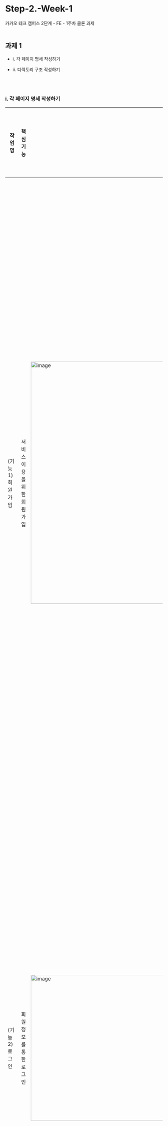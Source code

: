 # Step-2.-Week-1

카카오 테크 캠퍼스 2단계 - FE - 1주차 클론 과제
</br>
</br>

## **과제 1**

- i. 각 페이지 명세 작성하기

- ii. 디렉토리 구조 작성하기

  <br>
  </br>

### i. 각 페이지 명세 작성하기

| 작업명                                      | 핵심 기능                         | 프레임                                                                                                                         | 기능 상세설명                                                                                                                                                                                                                                                                                                        | 인터페이스 요구사항                                                                                                                                                                                                                         |
| ------------------------------------------- | --------------------------------- | ------------------------------------------------------------------------------------------------------------------------------ | -------------------------------------------------------------------------------------------------------------------------------------------------------------------------------------------------------------------------------------------------------------------------------------------------------------------- | ------------------------------------------------------------------------------------------------------------------------------------------------------------------------------------------------------------------------------------------- |
| (기능1)<br>회원가입                         | 서비스 이용을 위한 회원가입       | <img width="774" alt="image" src="https://github.com/monsta-zo/PNU-CSE/assets/83194164/4e1f870b-5b01-414f-a89f-7c491a306086">  | 1. 이름 입력<br/>2. 사용할 **이메일 주소** 입력(인증은 생략) <br> 2. 이메일 유효성 검사(영문+숫자@영문+숫자.영문+숫자) 및 에러 출력<br>3. **비밀번호** 입력 <br>4. 비밀번호 유효성 검사 (영문,숫자,특수문자 포함,8-20자,공백없음) 및 에러 출력<br/>5. 유효성 검사에 통과 한다면 HTTP Request Body에 담아 서버로 전송 | -**입력** : 이름, 이메일 비밀번호,비밀번호 확인 입력 후 '회원가입' 클릭<br> -**출력**: 로그인 페이지 <br/>-**에러시 출력**: 어떤 유효성 검사에 통과하지 못하는 지 입력창 하단에 출력<br/>-**비고**: 이름, 이메일, 비밀번호 한 페이지로 통합 |
| (기능2)<br>로그인                           | 회원정보를 통한 로그인            | <img width="466" alt="image" src="https://github.com/monsta-zo/PNU-CSE/assets/83194164/e30c2639-3fc7-4374-aff1-4632e23fe549">  | 1. **이메일/비밀번호 입력** 후 '로그인 버튼'을 클릭 시 HTTP Request Body에 담아 서버로 요청<br/>2. 비어있는 항목이나 정확하지 않은 항목에 대한 에러 메세지 출력                                                                                                                                                      | -입력: 로그인 페이지에서 이메일, 비밀번호 입력 후 로그인 버튼 클릭<br/>-**출력**: 메인 페이지(상단의 로그인 버튼이 회원 이름으로 대체)<br/>-**에러시 출력**: 입력창 하단에 에러메세지 출력                                                  |
| (기능3)<br/>메인 페이지 상단                | 로그인 상태에 따른 화면 상단 구성 | <img width="512" alt="image" src="https://github.com/monsta-zo/PNU-CSE/assets/83194164/df9afc24-5531-4dbc-9295-8cdc23fb7ebf">  | 1. 비로그인시 메인 페이지에는 **로그인 버튼 출력**<br/>2. 로그인 완료 후 로그인 버튼을 **사용자 이름으로 대체**<br/>3. 이름 클릭 시, 드롭다운 메뉴 출력                                                                                                                                                              | -**입력**: 로그인<br/>-**출력**: 로그인 버튼 메뉴 출력 가능한 이름으로 대체 및 이름 클릭 시 드롭다운 메뉴 출력                                                                                                                              |
| (기능4)<br>로그아웃                         | 로그아웃                          | <img width="438" alt="image" src="https://github.com/monsta-zo/PNU-CSE/assets/83194164/fc842c61-64e4-48cb-833d-b03cf718dacb">  | 1. '로그아웃' 버튼 클릭 시 **로그아웃**<br/>                                                                                                                                                                                                                                                                         | -**입력**: 이름 클릭 후, 로그아웃 버튼 클릭<br/>-**출력**: 메인 페이지<br/>                                                                                                                                                                 |
| (기능5)<br>전세 상품 목록 조회(메인 페이지) | 전체 상품 조회                    | <img width="919" alt="image" src="https://github.com/monsta-zo/PNU-CSE/assets/83194164/ce4afdb7-f309-4c25-9655-1396a8fc626e">  | 1. 주문이 가능한 **전체 상품 목록**을 서버로 부터 받아옴<br/>2. 상품 이미지, 상품명, 상품 가격 **출력**<br/>3. 상품에 마우스 hover시, 상품 이미지 확대                                                                                                                                                               | -**입력**: -<br/>-**출력**: 전체 상품 출력(상품 이미지, 상품명, 상품 가격)                                                                                                                                                                  |
| (기능6)<br>개별 상품 상세 조회              | 상품 상세 조회                    | <img width="1301" alt="image" src="https://github.com/monsta-zo/PNU-CSE/assets/83194164/8e38bf68-b30b-4c1c-85f7-65c9cd64f243"> | 1. 특정 상품 클릭 시, **상세 조회 페이지**로 이동<br/>2. 'id'를 통해 상품 식별, **상세 정보와 옵션 등**을 화면에 출력                                                                                                                                                                                                | -**입력**: 메인 페이지에서 특정 상품 클릭<br/>-**출력**: 상품 정보 출력                                                                                                                                                                     |
| (기능7)<br>상품 옵션 선택                   | 상품 옵션 선택                    | <img width="361" alt="image" src="https://github.com/monsta-zo/PNU-CSE/assets/83194164/5f82762f-be89-4e86-92a7-28f566ef3b19">  | 1. **상품 옵션** 선택<br/>2. 한번 선택된 옵션은 다시 선택x (뒤의 수량을 통해 다룰 예정)<br/>3. 여러 옵션 선택 가능<br/>4. **총 금액 출력**                                                                                                                                                                           | -**입력**: 상품 옵션 리스트에서 옵션 선택<br/>-**출력**: 옵션창이 닫히고, 선택한 옵션 박스 하단에 출력                                                                                                                                      |
| (기능8)<br>상품 옵션 확인                   | 상품 옵션 수정 및 확인            | <img width="348" alt="image" src="https://github.com/monsta-zo/PNU-CSE/assets/83194164/d9a27d88-119c-4747-ae4e-86e6952abffa">  | 1. 선택한 모든 옵션 확인<br/>2. **수량 선택** 가능<br/>3. **삭제** 가능<br/>4. **총 금액 출력**                                                                                                                                                                                                                      | -**입력**: -/+ 버튼을 통해 수량 조절, x 버튼을 통해 삭제<br/>-**출력**: 총 금액 출력                                                                                                                                                        |
| (기능9)<br>장바구니 담기                    | 장바구니 담기                     | <img width="587" alt="image" src="https://github.com/monsta-zo/PNU-CSE/assets/83194164/92aac0e1-28db-4bb8-ac99-0d50ff70516a">  | 1. 옵션 선택 후, '**장바구니 버튼**' 클릭<br/>2. 해당 상품들이 HTTP Request Body에 담겨 서버로 전달<br/>3. 해당 회원의 **장바구니에 저장**                                                                                                                                                                           | -**입력**: 장바구니 버튼 클릭<br/>-**출력**: 장바구니에 담겼다는 메세지 출력(토스트, 팝업)                                                                                                                                                  |
| (기능10)<br>장바구니 확인                   | 장바구니 확인                     | <img width="874" alt="image" src="https://github.com/monsta-zo/PNU-CSE/assets/83194164/89b50dbd-ae1f-4b75-a5ba-ce2bfb108801">  | 1. 서버로부터 해당 회원의 장바구니 받아와서 **장바구니에 담긴 상품 데이터** 출력<br/>2. 상품 삭제, 옵션 변경 가능<br/>3. 선택한 상품에 따라서 **총 금액, 건수 출력**                                                                                                                                                 | -**입력**: 화면 상단 장바구니 버튼 클릭 및 옵션 수정<br/>-**출력**: 장바구니 상품 목록 출력, 총액, 총 개수 출력                                                                                                                             |
| (기능11)<br>주문하기                        | 주문 확인 및 결제                 | <img width="499" alt="image" src="https://github.com/monsta-zo/PNU-CSE/assets/83194164/6361dbab-2eda-4223-93ea-6c2f940f1056">  | 1. 장바구니에서 **체크한 상품** 또는 상세 페이지의 **상품 목록** 출력<br/>2. **배송지** 입력 및 수정, **요청사항** 입력<br/>3. **총액** 출력<br/>4. **개인정보 제공 동의** 체크박스를 통한 입력<br/>                                                                                                                 | -**입력**: 장바구니 화면에서 주문하기 클릭 또는 상품 상세 페이지에서 구매하기 클릭<br/>-**출력**: 주문 상품 정보,배송지 정보 입력 화면, 총액 및 결제 버튼                                                                                   |
| (기능12)<br>결제하기                        | 결제                              | <img width="873" alt="image" src="https://github.com/monsta-zo/PNU-CSE/assets/83194164/f78efedd-2fcd-4612-bed1-09c4fe15e0f4">  | 1. 결제하기 버튼 클릭 식 **결제 완료**(실제 결제 과정 생략)                                                                                                                                                                                                                                                          | -**입력**: 결제하기 버튼 클릭<br/>-**출력**: 주문 완료 및 확인 페이지                                                                                                                                                                       |
| (기능13)<br>주문 결과 확인                  | 주문 결과 확인                    | <img width="585" alt="image" src="https://github.com/monsta-zo/PNU-CSE/assets/83194164/2287ffe4-5ffb-4a2c-8e94-3353fd9f10e3">  | 1. **주문한 상품들**에 대한 결과 출력<br/>2. 주문 완료된 상품들 서버에 전송 및 해당 회원의 **장바구니에서 상품 삭제**<br/>3. 주문 완료된 상품들 서버에 전송 및 해당 회원의 **주문 목록에 추가**                                                                                                                      | -**입력**: 결제하기 버튼 클<br/>-**출력**: 주문 결과 출력                                                                                                                                                                                   |
| (기능14)<br/>주문 목록 확인                 | 주문 목록 확인                    | <img width="606" alt="image" src="https://github.com/monsta-zo/PNU-CSE/assets/83194164/5c0ae6a2-16f8-420d-8b68-8b1c3a35684a">  | 1. 서버로부터 해당 회원의 **주문 목록**을 받아와서 출력                                                                                                                                                                                                                                                              | -**입력**: 이름 클릭 후, MY쇼핑 클릭<br/>-**출력**: 주문 내역 페이지                                                                                                                                                                        |

### ii. 디렉토리 구조 작성하기

디렉토리 구조를 아래와 같이 구성해봤습니다.
파일의 유형별로 디렉토리를 그룹화 하였습니다.

<img width="245" alt="image" src="https://github.com/monsta-zo/PNU-CSE/assets/83194164/15550b5d-f5cb-4bc6-81a2-1bb01a1b9ddf">

각 폴더의 역할은 아래와 같습니다.

| 폴더명     | 역할                                                     |
| ---------- | -------------------------------------------------------- |
| public     | 컴파일이 필요없는 정적인 파일들을 모아 놓는다.           |
| apis       | API관련 파일이 위치한다.                                 |
| assets     | 컴파일시에 필요한 이미지, 폰트와 같은 파일들을 저장한다. |
| components | 컴포넌트들이 위치한다.                                   |
| config     | config 파일들이 위치한다.                                |
| constants  | 공통적으로 사용되는 상수들을 정의한 파일들이 위치한다.   |
| hooks      | 커스텀 훅이 위치한다.                                    |
| pages      | 라우팅을 적용하는 커스텀 페이지들이 위치한다.            |
| styles     | css (scss) 파일들이 위치한다.                            |
| utils      | 유틸리티 함수(파일)들이 위치한다.                        |

  <br>
  </br>

## 과제 2

- i. UI 컴포넌트 명칭, 사용법, 용도 정리
- ii. UI 컴포넌트 코드 작성 해보기

### i. UI 컴포넌트 명칭, 사용법, 용도

| 명칭        | 예시                                                                                                | 설명                                                                                 | 용도                                             |
| ----------- | --------------------------------------------------------------------------------------------------- | ------------------------------------------------------------------------------------ | ------------------------------------------------ |
| 토스트      | ![image](https://github.com/monsta-zo/PNU-CSE/assets/83194164/6dd4fa65-1b79-4a73-a938-53f902cdcca4) | 일시적인 메시지를 표시하기 위해 사용, 화면의 하단이나 상단에 작은 팝업 형태로 나타남 | 알림, 경고, 작업 완료 피드백, 상태 표시 등       |
| 브레드크럼  | ![image](https://github.com/monsta-zo/PNU-CSE/assets/83194164/5b224288-a1bd-43f9-82bb-d6fe530f59b8) | 웹 사이트 내에서 사용자가 어떤 경로를 따라 현재 페이지에 도달했는지를 표시해줌       | 경로 표시, 계층 구조 표시, 사용자 경로 추척 등   |
| 캐러셀      | ![image](https://github.com/monsta-zo/PNU-CSE/assets/83194164/6493cd04-b305-4b1e-be77-3910d33bf6cc) | 이미지, 동영상, 콘텐츠 등을 순환적으로 표시하는 슬라이드 쇼 형태의 요소              | 이미지 갤러리, 광고 배너, 이미지 슬라이더 등     |
| 라디오 버튼 | ![image](https://github.com/monsta-zo/PNU-CSE/assets/83194164/a4cd34cd-1566-4e68-8621-9cf2b32b3220) | 여러개의 선택 사항 중 하나만을 고를 수 있는 요소이다.                                | 양자 택일 선택, 옵션 선택, 필터링 옵션 선택 등   |
| 토글 버튼   | ![image](https://github.com/monsta-zo/PNU-CSE/assets/83194164/ef6d7dfa-c013-4cbc-9b4c-2672a72e0933) | 두 가지 상태 중 하나를 선택하거나 전환하는데 사용 형태는 다양할 수 있다.             | 스위치 설정, 다크 모드 전환, 필터링 적용/해제 등 |
| 체크리스트  | ![image](https://github.com/monsta-zo/PNU-CSE/assets/83194164/31c90435-aa3d-47b5-9b22-1820dbeca749) | 여러개의 선택 사항 중 여러 개를 고를 수 있는 요소이다. 다중선택이 가능하다.          | to-do, 양식 작성, 옵션 선택 등                   |

### ii. UI 컴포넌트 코드 작성 해보기

> `src/components` 아래의 폴더들에 각각 작성해봤습니다.

  <br>
  </br>

## 과제 3

### i. 각 컴포넌트를 테스트할 페이지 만들기

[실행방법]

```
npm start
```

[👏결과]
![image](https://github.com/monsta-zo/PNU-CSE/assets/83194164/48a7c131-c0d3-47a9-bb94-62cf4def7a75)

!!

